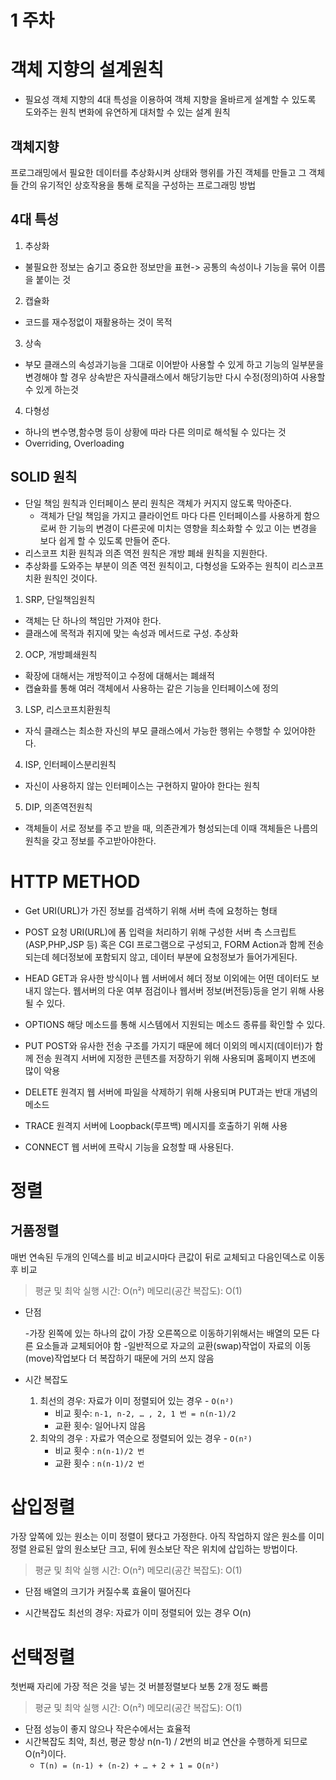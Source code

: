 # 1 주차
# 객체 지향의 설계원칙

- 필요성
  객체 지향의 4대 특성을 이용하여 객체 지향을 올바르게 설계할 수 있도록 도와주는 원칙
  변화에 유연하게 대처할 수 있는 설계 원칙

## 객체지향

프로그래밍에서 필요한 데이터를 추상화시켜 상태와 행위를 가진 객체를 만들고
그 객체들 간의 유기적인 상호작용을 통해 로직을 구성하는 프로그래밍 방법

## 4대 특성
1. 추상화
  - 불필요한 정보는 숨기고 중요한 정보만을 표현-> 공통의 속성이나 기능을 묶어 이름을 붙이는 것
2. 캡슐화
  - 코드를 재수정없이 재활용하는 것이 목적
3. 상속
  - 부모 클래스의 속성과기능을 그대로 이어받아 사용할 수 있게 하고
    기능의 일부분을 변경해야 할 경우 상속받은 자식클래스에서 해당기능만 다시 수정(정의)하여 사용할 수 있게 하는것
4. 다형성
  - 하나의 변수명,함수명 등이 상황에 따라 다른 의미로 해석될 수 있다는 것
  - Overriding, Overloading



## SOLID 원칙
- 단일 책임 원칙과 인터페이스 분리 원칙은 객체가 커지지 않도록 막아준다.
    - 객체가 단일 책임을 가지고 클라이언트 마다 다른 인터페이스를 사용하게 함으로써 한 기능의 변경이 다른곳에 미치는 영향을 최소화할 수 있고 이는 변경을 보다 쉽게 할 수 있도록 만들어 준다.
- 리스코프 치환 원칙과 의존 역전 원칙은 개방 폐쇄 원칙을 지원한다.
- 추상화를 도와주는 부분이 의존 역전 원칙이고, 다형성을 도와주는 원칙이 리스코프 치환 원칙인 것이다.

1. SRP, 단일책임원칙
  - 객체는 단 하나의 책임만 가져야 한다.
  - 클래스에 목적과 취지에 맞는 속성과 메서드로 구성. 추상화

2. OCP, 개방폐쇄원칙
  - 확장에 대해서는 개방적이고 수정에 대해서는 폐쇄적
  - 캡슐화를 통해 여러 객체에서 사용하는 같은 기능을 인터페이스에 정의

3. LSP, 리스코프치환원칙
  - 자식 클래스는 최소한 자신의 부모 클래스에서 가능한 행위는 수행할 수 있어야한다.

4. ISP, 인터페이스분리원칙
  - 자신이 사용하지 않는 인터페이스는 구현하지 말아야 한다는 원칙

5. DIP, 의존역전원칙
  - 객체들이 서로 정보를 주고 받을 때, 의존관계가 형성되는데 이때 객체들은 나름의 원칙을 갖고 정보를 주고받아야한다.

# HTTP METHOD
- Get
    URI(URL)가 가진 정보를 검색하기 위해 서버 측에 요청하는 형태

- POST
    요청 URI(URL)에 폼 입력을 처리하기 위해 구성한 서버 측 스크립트(ASP,PHP,JSP 등) 혹은
    CGI 프로그램으로 구성되고, FORM Action과 함께 전송되는데
    헤더정보에 포함되지 않고, 데이터 부분에 요청정보가 들어가게된다.

- HEAD
    GET과 유사한 방식이나 웹 서버에서 헤더 정보 이외에는 어떤 데이터도 보내지 않는다.
    웹서버의 다운 여부 점검이나 웹서버 정보(버전등)등을 얻기 위해 사용될 수 있다.

- OPTIONS
    해당 메소드를 통해 시스템에서 지원되는 메소드 종류를 확인할 수 있다.

- PUT
    POST와 유사한 전송 구조를 가지기 때문에 헤더 이외의 메시지(데이터)가 함께 전송
    원격지 서버에 지정한 콘텐츠를 저장하기 위해 사용되며 홈페이지 변조에 많이 악용

- DELETE
    원격지 웹 서버에 파일을 삭제하기 위해 사용되며 PUT과는 반대 개념의 메소드

- TRACE
    원격지 서버에 Loopback(루프백) 메시지를 호출하기 위해 사용

- CONNECT
    웹 서버에 프락시 기능을 요청할 때 사용된다.



 # 정렬

 ## 거품정렬

매번 연속된 두개의 인덱스를 비교
비교시마다 큰값이 뒤로 교체되고 다음인덱스로 이동 후 비교

> 평균 및 최악 실행 시간: O(n²)
> 메모리(공간 복잡도): O(1)

- 단점

    -가장 왼쪽에 있는 하나의 값이 가장 오른쪽으로 이동하기위해서는 배열의 모든 다른 요소들과 교체되어야 함
    -일반적으로 자교의 교환(swap)작업이 자료의 이동(move)작업보다 더 복잡하기 때문에 거의 쓰지 않음

- 시간 복잡도
    1. 최선의 경우: 자료가 이미 정렬되어 있는 경우 - `O(n²)`
        - 비교 횟수: `n-1, n-2, … , 2, 1 번 = n(n-1)/2`
        - 교환 횟수: 일어나지 않음
    2. 최악의 경우 : 자료가 역순으로 정렬되어 있는 경우 - `O(n²)`
        - 비교 횟수 : `n(n-1)/2 번`
        - 교환 횟수 : `n(n-1)/2 번`


# 삽입정렬

가장 앞쪽에 있는 원소는 이미 정렬이 됐다고 가정한다.
아직 작업하지 않은 원소를 이미 정렬 완료된 앞의 원소보단 크고, 뒤에 원소보단 작은 위치에 삽입하는 방법이다.

> 평균 및 최악 실행 시간: O(n²)
메모리(공간 복잡도): O(1)

- 단점
    배열의 크기가 커질수록 효율이 떨어진다

- 시간복잡도
    최선의 경우: 자료가 이미 정렬되어 있는 경우 O(n)




# 선택정렬

첫번째 자리에 가장 적은 것을 넣는 것
버블정렬보다 보통 2개 정도 빠름

> 평균 및 최악 실행 시간: O(n²)
> 메모리(공간 복잡도): O(1)

- 단점
    성능이 좋지 않으나 작은수에서는 효율적
- 시간복잡도
    최악, 최선, 평균 항상 n(n-1) / 2번의 비교 연산을 수행하게 되므로 O(n²)이다.
    - `T(n) = (n-1) + (n-2) + … + 2 + 1 = O(n²)`


